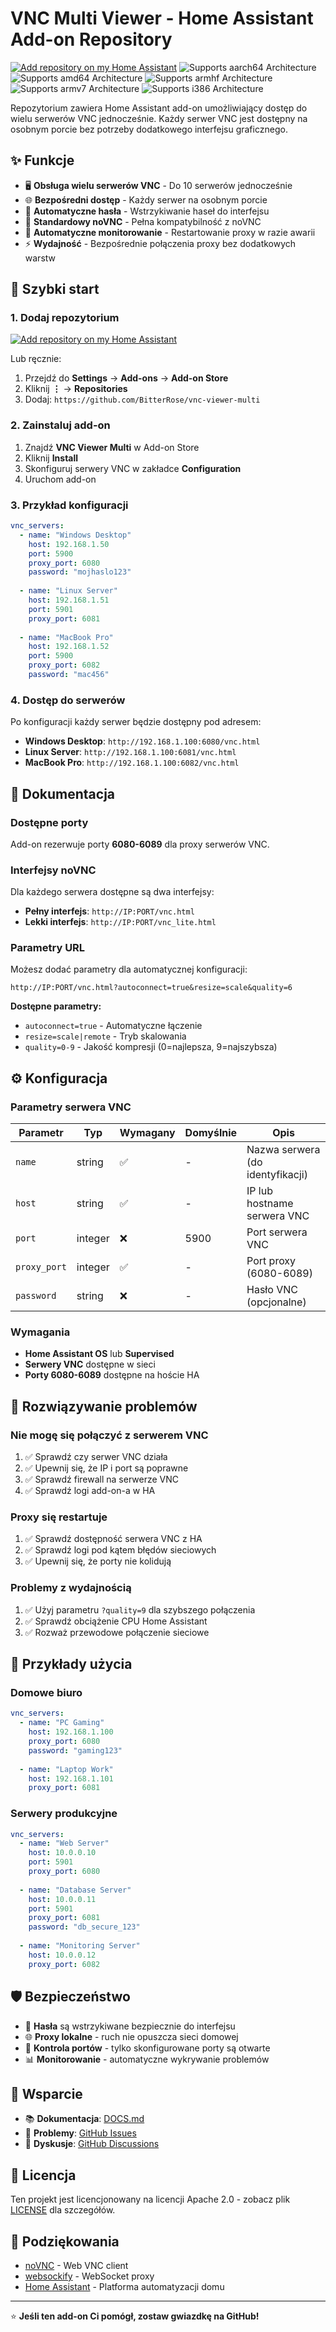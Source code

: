 # VNC Multi Viewer - Home Assistant Add-on Repository

[![Add repository on my Home Assistant][repository-badge]][repository-url]
![Supports aarch64 Architecture][aarch64-badge]
![Supports amd64 Architecture][amd64-badge]
![Supports armhf Architecture][armhf-badge]
![Supports armv7 Architecture][armv7-badge]
![Supports i386 Architecture][i386-badge]

Repozytorium zawiera Home Assistant add-on umożliwiający dostęp do wielu serwerów VNC jednocześnie. Każdy serwer VNC jest dostępny na osobnym porcie bez potrzeby dodatkowego interfejsu graficznego.

## ✨ Funkcje

- 🖥️ **Obsługa wielu serwerów VNC** - Do 10 serwerów jednocześnie
- 🌐 **Bezpośredni dostęp** - Każdy serwer na osobnym porcie
- 🔐 **Automatyczne hasła** - Wstrzykiwanie haseł do interfejsu
- 📱 **Standardowy noVNC** - Pełna kompatybilność z noVNC
- 🔄 **Automatyczne monitorowanie** - Restartowanie proxy w razie awarii
- ⚡ **Wydajność** - Bezpośrednie połączenia proxy bez dodatkowych warstw

## 🚀 Szybki start

### 1. Dodaj repozytorium

[![Add repository on my Home Assistant][repository-badge]][repository-url]

Lub ręcznie:

1. Przejdź do **Settings** → **Add-ons** → **Add-on Store**
2. Kliknij **⋮** → **Repositories**
3. Dodaj: `https://github.com/BitterRose/vnc-viewer-multi`

### 2. Zainstaluj add-on

1. Znajdź **VNC Viewer Multi** w Add-on Store
2. Kliknij **Install**
3. Skonfiguruj serwery VNC w zakładce **Configuration**
4. Uruchom add-on

### 3. Przykład konfiguracji

```yaml
vnc_servers:
  - name: "Windows Desktop"
    host: 192.168.1.50
    port: 5900
    proxy_port: 6080
    password: "mojhaslo123"
    
  - name: "Linux Server"
    host: 192.168.1.51
    port: 5901
    proxy_port: 6081
    
  - name: "MacBook Pro"
    host: 192.168.1.52
    port: 5900
    proxy_port: 6082
    password: "mac456"
```

### 4. Dostęp do serwerów

Po konfiguracji każdy serwer będzie dostępny pod adresem:

- **Windows Desktop**: `http://192.168.1.100:6080/vnc.html`
- **Linux Server**: `http://192.168.1.100:6081/vnc.html`
- **MacBook Pro**: `http://192.168.1.100:6082/vnc.html`

## 📖 Dokumentacja

### Dostępne porty

Add-on rezerwuje porty **6080-6089** dla proxy serwerów VNC.

### Interfejsy noVNC

Dla każdego serwera dostępne są dwa interfejsy:

- **Pełny interfejs**: `http://IP:PORT/vnc.html`
- **Lekki interfejs**: `http://IP:PORT/vnc_lite.html`

### Parametry URL

Możesz dodać parametry dla automatycznej konfiguracji:

```
http://IP:PORT/vnc.html?autoconnect=true&resize=scale&quality=6
```

**Dostępne parametry:**
- `autoconnect=true` - Automatyczne łączenie
- `resize=scale|remote` - Tryb skalowania  
- `quality=0-9` - Jakość kompresji (0=najlepsza, 9=najszybsza)

## ⚙️ Konfiguracja

### Parametry serwera VNC

| Parametr | Typ | Wymagany | Domyślnie | Opis |
|----------|-----|----------|-----------|------|
| `name` | string | ✅ | - | Nazwa serwera (do identyfikacji) |
| `host` | string | ✅ | - | IP lub hostname serwera VNC |
| `port` | integer | ❌ | 5900 | Port serwera VNC |
| `proxy_port` | integer | ✅ | - | Port proxy (6080-6089) |
| `password` | string | ❌ | - | Hasło VNC (opcjonalne) |

### Wymagania

- **Home Assistant OS** lub **Supervised**
- **Serwery VNC** dostępne w sieci
- **Porty 6080-6089** dostępne na hoście HA

## 🔧 Rozwiązywanie problemów

### Nie mogę się połączyć z serwerem VNC

1. ✅ Sprawdź czy serwer VNC działa
2. ✅ Upewnij się, że IP i port są poprawne  
3. ✅ Sprawdź firewall na serwerze VNC
4. ✅ Sprawdź logi add-on-a w HA

### Proxy się restartuje

1. ✅ Sprawdź dostępność serwera VNC z HA
2. ✅ Sprawdź logi pod kątem błędów sieciowych
3. ✅ Upewnij się, że porty nie kolidują

### Problemy z wydajnością

1. ✅ Użyj parametru `?quality=9` dla szybszego połączenia
2. ✅ Sprawdź obciążenie CPU Home Assistant
3. ✅ Rozważ przewodowe połączenie sieciowe

## 📝 Przykłady użycia

### Domowe biuro

```yaml
vnc_servers:
  - name: "PC Gaming"
    host: 192.168.1.100
    proxy_port: 6080
    password: "gaming123"
    
  - name: "Laptop Work"  
    host: 192.168.1.101
    proxy_port: 6081
```

### Serwery produkcyjne

```yaml
vnc_servers:
  - name: "Web Server"
    host: 10.0.0.10
    port: 5901
    proxy_port: 6080
    
  - name: "Database Server"
    host: 10.0.0.11  
    port: 5901
    proxy_port: 6081
    password: "db_secure_123"
    
  - name: "Monitoring Server"
    host: 10.0.0.12
    proxy_port: 6082
```

## 🛡️ Bezpieczeństwo

- 🔐 **Hasła** są wstrzykiwane bezpiecznie do interfejsu
- 🌐 **Proxy lokalne** - ruch nie opuszcza sieci domowej
- 🚪 **Kontrola portów** - tylko skonfigurowane porty są otwarte
- 📊 **Monitorowanie** - automatyczne wykrywanie problemów

## 🤝 Wsparcie

- 📚 **Dokumentacja**: [DOCS.md](vnc-viewer-multi/DOCS.md)
- 🐛 **Problemy**: [GitHub Issues](https://github.com/BitterRose/vnc-viewer-multi/issues)
- 💬 **Dyskusje**: [GitHub Discussions](https://github.com/BitterRose/vnc-viewer-multi/discussions)

## 📄 Licencja

Ten projekt jest licencjonowany na licencji Apache 2.0 - zobacz plik [LICENSE](LICENSE) dla szczegółów.

## 🙏 Podziękowania

- [noVNC](https://github.com/novnc/noVNC) - Web VNC client
- [websockify](https://github.com/novnc/websockify) - WebSocket proxy
- [Home Assistant](https://www.home-assistant.io/) - Platforma automatyzacji domu

---

⭐ **Jeśli ten add-on Ci pomógł, zostaw gwiazdkę na GitHub!**

[repository-badge]: https://img.shields.io/badge/Add-repository-41BDF5?logo=home-assistant&style=for-the-badge
[repository-url]: https://my.home-assistant.io/redirect/supervisor_add_addon_repository/?repository_url=https%3A//github.com/BitterRose/vnc-viewer-multi

[aarch64-badge]: https://img.shields.io/badge/aarch64-yes-green.svg
[amd64-badge]: https://img.shields.io/badge/amd64-yes-green.svg
[armhf-badge]: https://img.shields.io/badge/armhf-yes-green.svg
[armv7-badge]: https://img.shields.io/badge/armv7-yes-green.svg
[i386-badge]: https://img.shields.io/badge/i386-yes-green.svg